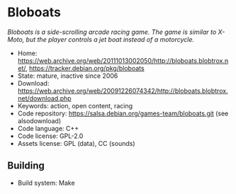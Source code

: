 # Bloboats

_Bloboats is a side-scrolling arcade racing game. The game is similar to X-Moto, but the player controls a jet boat instead of a motorcycle._

- Home: https://web.archive.org/web/20111013002050/http://bloboats.blobtrox.net/, https://tracker.debian.org/pkg/bloboats
- State: mature, inactive since 2006
- Download: https://web.archive.org/web/20091226074342/http://bloboats.blobtrox.net/download.php
- Keywords: action, open content, racing
- Code repository: https://salsa.debian.org/games-team/bloboats.git (see alsodownload)
- Code language: C++
- Code license: GPL-2.0
- Assets license: GPL (data), CC (sounds)

## Building

- Build system: Make
